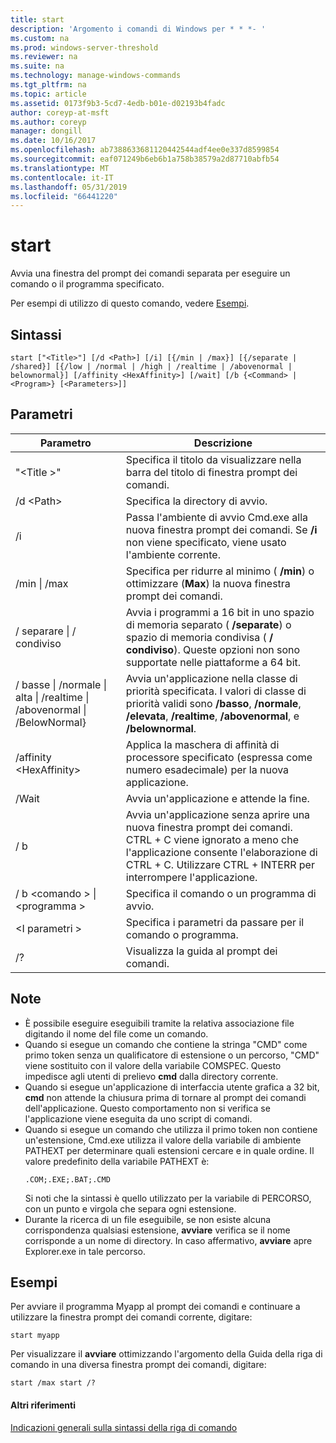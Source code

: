 ```yaml
---
title: start
description: 'Argomento i comandi di Windows per * * *- '
ms.custom: na
ms.prod: windows-server-threshold
ms.reviewer: na
ms.suite: na
ms.technology: manage-windows-commands
ms.tgt_pltfrm: na
ms.topic: article
ms.assetid: 0173f9b3-5cd7-4edb-b01e-d02193b4fadc
author: coreyp-at-msft
ms.author: coreyp
manager: dongill
ms.date: 10/16/2017
ms.openlocfilehash: ab7388633681120442544adf4ee0e337d8599854
ms.sourcegitcommit: eaf071249b6eb6b1a758b38579a2d87710abfb54
ms.translationtype: MT
ms.contentlocale: it-IT
ms.lasthandoff: 05/31/2019
ms.locfileid: "66441220"
---
```

# <a name="start"></a>start



Avvia una finestra del prompt dei comandi separata per eseguire un comando o il programma specificato.

Per esempi di utilizzo di questo comando, vedere [Esempi](#BKMK_examples).

## <a name="syntax"></a>Sintassi

```
start ["<Title>"] [/d <Path>] [/i] [{/min | /max}] [{/separate | /shared}] [{/low | /normal | /high | /realtime | /abovenormal | belownormal}] [/affinity <HexAffinity>] [/wait] [/b {<Command> | <Program>} [<Parameters>]]
```

## <a name="parameters"></a>Parametri

|Parametro|Descrizione|
|---------|-----------|
|"\<Title >"|Specifica il titolo da visualizzare nella barra del titolo di finestra prompt dei comandi.|
|/d \<Path>|Specifica la directory di avvio.|
|/i|Passa l'ambiente di avvio Cmd.exe alla nuova finestra prompt dei comandi. Se **/i** non viene specificato, viene usato l'ambiente corrente.|
|/min \| /max|Specifica per ridurre al minimo ( **/min**) o ottimizzare (**Max**) la nuova finestra prompt dei comandi.|
|/ separare \| / condiviso|Avvia i programmi a 16 bit in uno spazio di memoria separato ( **/separate**) o spazio di memoria condivisa ( **/ condiviso**). Queste opzioni non sono supportate nelle piattaforme a 64 bit.|
|/ basse \| /normale \| alta \| /realtime \| /abovenormal \| /BelowNormal}|Avvia un'applicazione nella classe di priorità specificata. I valori di classe di priorità validi sono **/basso**, **/normale**, **/elevata**, **/realtime**, **/abovenormal**, e **/belownormal**.|
|/affinity \<HexAffinity>|Applica la maschera di affinità di processore specificato (espressa come numero esadecimale) per la nuova applicazione.|
|/Wait|Avvia un'applicazione e attende la fine.|
|/ b|Avvia un'applicazione senza aprire una nuova finestra prompt dei comandi. CTRL + C viene ignorato a meno che l'applicazione consente l'elaborazione di CTRL + C. Utilizzare CTRL + INTERR per interrompere l'applicazione.|
|/ b \<comando > \| \<programma >|Specifica il comando o un programma di avvio.|
|\<I parametri >|Specifica i parametri da passare per il comando o programma.|
|/?|Visualizza la guida al prompt dei comandi.|

## <a name="remarks"></a>Note

- È possibile eseguire eseguibili tramite la relativa associazione file digitando il nome del file come un comando.
- Quando si esegue un comando che contiene la stringa "CMD" come primo token senza un qualificatore di estensione o un percorso, "CMD" viene sostituito con il valore della variabile COMSPEC. Questo impedisce agli utenti di prelievo **cmd** dalla directory corrente.
- Quando si esegue un'applicazione di interfaccia utente grafica a 32 bit, **cmd** non attende la chiusura prima di tornare al prompt dei comandi dell'applicazione. Questo comportamento non si verifica se l'applicazione viene eseguita da uno script di comandi.
- Quando si esegue un comando che utilizza il primo token non contiene un'estensione, Cmd.exe utilizza il valore della variabile di ambiente PATHEXT per determinare quali estensioni cercare e in quale ordine. Il valore predefinito della variabile PATHEXT è:  
  ```
  .COM;.EXE;.BAT;.CMD 
  ```  
  Si noti che la sintassi è quello utilizzato per la variabile di PERCORSO, con un punto e virgola che separa ogni estensione.
- Durante la ricerca di un file eseguibile, se non esiste alcuna corrispondenza qualsiasi estensione, **avviare** verifica se il nome corrisponde a un nome di directory. In caso affermativo, **avviare** apre Explorer.exe in tale percorso.

## <a name="BKMK_examples"></a>Esempi

Per avviare il programma Myapp al prompt dei comandi e continuare a utilizzare la finestra prompt dei comandi corrente, digitare:
```
start myapp 
```
Per visualizzare il **avviare** ottimizzando l'argomento della Guida della riga di comando in una diversa finestra prompt dei comandi, digitare:
```
start /max start /?
```

#### <a name="additional-references"></a>Altri riferimenti

[Indicazioni generali sulla sintassi della riga di comando](command-line-syntax-key.md)
